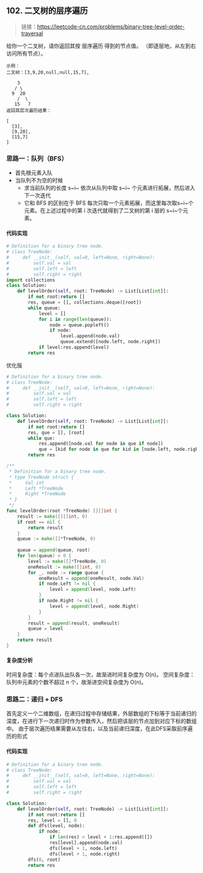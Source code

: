## 102. 二叉树的层序遍历
>   链接：https://leetcode-cn.com/problems/binary-tree-level-order-traversal


给你一个二叉树，请你返回其按 层序遍历 得到的节点值。 （即逐层地，从左到右访问所有节点）。

```shell
示例：
二叉树：[3,9,20,null,null,15,7],

    3
   / \
  9  20
    /  \
   15   7
返回其层次遍历结果：

[
  [3],
  [9,20],
  [15,7]
]
```

### 思路一：队列（BFS）
- 首先根元素入队
- 当队列不为空的时候
    - 求当前队列的长度 s~i~ 依次从队列中取 s~i~ 个元素进行拓展，然后进入下一次迭代
    - 它和 BFS 的区别在于 BFS 每次只取一个元素拓展，而这里每次取s~i~个元素。在上述过程中的第 i 次迭代就得到了二叉树的第 i 层的 s~i~个元素。
#### 代码实现
```python
# Definition for a binary tree node.
# class TreeNode:
#     def __init__(self, val=0, left=None, right=None):
#         self.val = val
#         self.left = left
#         self.right = right
import collections
class Solution:
    def levelOrder(self, root: TreeNode) -> List[List[int]]:
        if not root:return []
        res, queue = [], collections.deque([root])
        while queue:
            level = []
            for i in range(len(queue)):
                node = queue.popleft()
                if node:
                    level.append(node.val)
                    queue.extend([node.left, node.right])
            if level:res.append(level)
        return res
```
优化版
```python
# Definition for a binary tree node.
# class TreeNode:
#     def __init__(self, val=0, left=None, right=None):
#         self.val = val
#         self.left = left
#         self.right = right

class Solution:
    def levelOrder(self, root: TreeNode) -> List[List[int]]:
        if not root:return []
        res, que = [], [root]
        while que:
            res.append([node.val for node in que if node])
            que = [kid for node in que for kid in [node.left, node.right] if kid]
        return res
```
```go
/**
 * Definition for a binary tree node.
 * type TreeNode struct {
 *     Val int
 *     Left *TreeNode
 *     Right *TreeNode
 * }
 */
func levelOrder(root *TreeNode) [][]int {
    result := make([][]int, 0)
    if root == nil {
        return result
    }
    queue := make([]*TreeNode, 0)
    
    queue = append(queue, root)
    for len(queue) > 0 {
        level := make([]*TreeNode, 0)
        oneResult := make([]int, 0)
        for _, node := range queue {
            oneResult = append(oneResult, node.Val)
            if node.Left != nil {
                level = append(level, node.Left)
            }
            if node.Right != nil {
                level = append(level, node.Right)
            }
        }
        result = append(result, oneResult)
        queue = level
    }
    return result
}
```

#### 复杂度分析
时间复杂度：每个点进队出队各一次，故渐进时间复杂度为 O(n)。
空间复杂度：队列中元素的个数不超过 n 个，故渐进空间复杂度为 O(n)。

### 思路二：递归 + DFS
首先定义一个二维数组，在递归过程中存储结果，外层数组的下标等于当前递归的深度，在进行下一次递归时作为参数传入，然后把该层的节点加到对应下标的数组中。
由于层次遍历结果需要从左往右，以及当前递归深度，在此DFS采取前序遍历的形式
#### 代码实现
```python
# Definition for a binary tree node.
# class TreeNode:
#     def __init__(self, val=0, left=None, right=None):
#         self.val = val
#         self.left = left
#         self.right = right

class Solution:
    def levelOrder(self, root: TreeNode) -> List[List[int]]:
        if not root:return []
        res, level = [], 0
        def dfs(level, node):
            if node:
                if len(res) < level + 1:res.append([])
                res[level].append(node.val)
                dfs(level + 1, node.left)
                dfs(level + 1, node.right)
        dfs(0, root)
        return res
```













